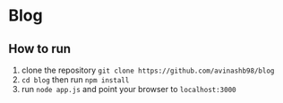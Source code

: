 # Blog

## How to run
1. clone the repository `git clone https://github.com/avinashb98/blog`
2. `cd blog` then run `npm install`
3. run `node app.js` and point your browser to `localhost:3000`
